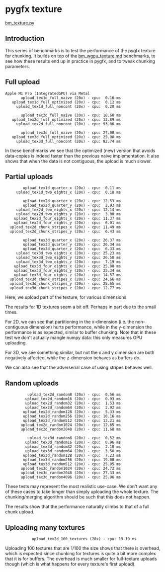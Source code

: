 # pygfx texture

[bm_texture.py](../benchmarks/bm_texture.py)

## Introduction

This series of benchmarks is to test the performance of the pygfx texture for chunking.
It builds on top of the [bm_wgpu_texture.md](bm_wgpu_texture.md) benchmarks, to see
how these results end up in practice in pygfx, and to tweak chunking parameters.


## Full upload

```
Apple M1 Pro (IntegratedGPU) via Metal
       upload_tex1d_full_naive (20x) - cpu:  0.16 ms
   upload_tex1d_full_optimized (20x) - cpu:  0.12 ms
     upload_tex1d_full_noncont (20x) - cpu:  0.20 ms

       upload_tex2d_full_naive (20x) - cpu: 18.68 ms
   upload_tex2d_full_optimized (20x) - cpu: 12.89 ms
     upload_tex2d_full_noncont (20x) - cpu: 93.86 ms

       upload_tex3d_full_naive (20x) - cpu: 27.08 ms
   upload_tex3d_full_optimized (20x) - cpu: 25.98 ms
     upload_tex3d_full_noncont (20x) - cpu: 82.74 ms
```

In these benchmarks we see that the optimized (new) version
that avoids data-copies is indeed faster than the previous naive implementation.
It also shows that when the data is not contiguous, the upload is much slower.


## Partial uploads

```
        upload_tex1d_quarter_x (20x) - cpu:  0.11 ms
     upload_tex1d_two_eights_x (20x) - cpu:  0.18 ms

        upload_tex2d_quarter_x (20x) - cpu: 12.53 ms
        upload_tex2d_quarter_y (20x) - cpu:  2.93 ms
     upload_tex2d_two_eights_x (20x) - cpu: 12.14 ms
     upload_tex2d_two_eights_y (20x) - cpu:  3.00 ms
    upload_tex2d_four_eights_x (20x) - cpu: 11.37 ms
    upload_tex2d_four_eights_y (20x) - cpu:  6.01 ms
  upload_tex2d_chunk_stripes_x (20x) - cpu: 11.49 ms
  upload_tex2d_chunk_stripes_y (20x) - cpu:  6.43 ms

        upload_tex3d_quarter_x (20x) - cpu: 26.37 ms
        upload_tex3d_quarter_y (20x) - cpu: 26.34 ms
        upload_tex3d_quarter_z (20x) - cpu:  6.33 ms
     upload_tex3d_two_eights_x (20x) - cpu: 25.23 ms
     upload_tex3d_two_eights_y (20x) - cpu: 26.50 ms
     upload_tex3d_two_eights_z (20x) - cpu:  7.19 ms
    upload_tex3d_four_eights_x (20x) - cpu: 25.80 ms
    upload_tex3d_four_eights_y (20x) - cpu: 25.34 ms
    upload_tex3d_four_eights_z (20x) - cpu: 14.57 ms
  upload_tex3d_chunk_stripes_x (20x) - cpu: 24.66 ms
  upload_tex3d_chunk_stripes_y (20x) - cpu: 25.65 ms
  upload_tex3d_chunk_stripes_z (20x) - cpu: 12.77 ms
```

Here, we upload part of the texture, for various dimensions.

The results for 1D textures seem a bit off. Perhaps in part due to the small times.

For 2D, we can see that partitioning in the x-dimension (i.e. the non-contiguous dimension)
hurts performance, while in the y-dimension the performance is as expected, similar to buffer chunking.
Note that in these test we don't actually mangle numpy data: this only measures GPU uploading.

For 3D, we see something similar, but not the x and y dimension are both negatively affected, while
the z-dimension behaves as buffers do.

We can also see that the adverserial case of using stripes behaves well.


## Random uploads

```
          upload_tex2d_random8 (20x) - cpu:  0.56 ms
         upload_tex2d_random16 (20x) - cpu:  0.93 ms
         upload_tex2d_random32 (20x) - cpu:  1.53 ms
         upload_tex2d_random64 (20x) - cpu:  2.92 ms
        upload_tex2d_random128 (20x) - cpu:  5.33 ms
        upload_tex2d_random256 (20x) - cpu: 10.16 ms
        upload_tex2d_random512 (20x) - cpu: 13.21 ms
       upload_tex2d_random1024 (20x) - cpu: 12.65 ms
       upload_tex2d_random2048 (20x) - cpu: 11.68 ms

          upload_tex3d_random8 (20x) - cpu:  0.52 ms
         upload_tex3d_random16 (20x) - cpu:  0.96 ms
         upload_tex3d_random32 (20x) - cpu:  2.10 ms
         upload_tex3d_random64 (20x) - cpu:  3.50 ms
        upload_tex3d_random128 (20x) - cpu:  7.23 ms
        upload_tex3d_random256 (20x) - cpu: 19.00 ms
        upload_tex3d_random512 (20x) - cpu: 25.05 ms
       upload_tex3d_random1024 (20x) - cpu: 24.72 ms
       upload_tex3d_random2048 (20x) - cpu: 27.33 ms
       upload_tex3d_random4096 (20x) - cpu: 25.96 ms
```

These tests may represent the most realistic use-case. We don't want any of
these cases to take longer than simply uploading the whole texture.
The chunking/merging algorithm should be such that this does not happen.

The results show that the performance naturally climbs to that of a full chunk
upload.


## Uploading many textures

```
            upload_tex2d_100_textures (20x) - cpu: 19.19 ms
```

Uploading 100 textures that are 1/100 the size shows that there is overhead,
which is expected since chunking for textures is quite a bit more complex that it
is for buffers. The overhead is much smaller for full-texture uploads though
(which is what happens for every texture's first upload).
